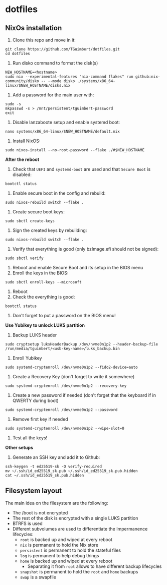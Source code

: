 # dotfiles

## NixOs installation

1. Clone this repo and move in it:
```shell
git clone https://github.com/TGuimbert/dotfiles.git
cd dotfiles
```
1. Run disko command to format the disk(s)
```shell
NEW_HOSTNAME=<hostname>
sudo nix --experimental-features "nix-command flakes" run github:nix-community/disko -- --mode disko ./systems/x86_64-linux/$NEW_HOSTNAME/disks.nix
```
1. Add a password for the main user with:
```shell
sudo -s
mkpasswd -s > /mnt/persistent/tguimbert-password
exit
```
1. Disable lanzaboote setup and enable systemd boot:
```shell
nano systems/x86_64-linux/$NEW_HOSTNAME/default.nix
```
1. Install NixOS:
```shell
sudo nixos-install --no-root-password --flake ./#$NEW_HOSTNAME
```

**After the reboot**

1. Check that `UEFI` and `systemd-boot` are used and that `Secure Boot` is disabled:
```shell
bootctl status
```
1. Enable secure boot in the config and rebuild:
```shell
sudo nixos-rebuild switch --flake .
```
1. Create secure boot keys:
```shell
sudo sbctl create-keys
```
1. Sign the created keys by rebuilding:
```shell
sudo nixos-rebuild switch --flake .
```
1. Verify that everything is good (only bzImage.efi should not be signed):
```shell
sudo sbctl verify
```
1. Reboot and enable Secure Boot and its setup in the BIOS menu
1. Enroll the keys in the BIOS:
```shell
sudo sbctl enroll-keys --microsoft
```
1. Reboot
1. Check the everything is good:
```shell
bootctl status
```
1. Don't forget to put a password on the BIOS menu!

**Use Yubikey to unlock LUKS partition**

1. Backup LUKS header
```shell
sudo cryptsetup luksHeaderBackup /dev/nvme0n1p2 --header-backup-file /run/media/tguimbert/<usb-key-name>/luks_backup.bin
```
1. Enroll Yubikey
```shell
sudo systemd-cryptenroll /dev/nvme0n1p2 --fido2-device=auto
```
1. Create a Recovery Key (don't forget to write it somewhere)
```shell
sudo systemd-cryptenroll /dev/nvme0n1p2 --recovery-key
```
1. Create a new password if needed (don't forget that the keyboard if in QWERTY during boot)
```shell
sudo systemd-cryptenroll /dev/nvme0n1p2 --password
```
1. Remove first key if needed
```shell
sudo systemd-cryptenroll /dev/nvme0n1p2 --wipe-slot=0
```
1. Test all the keys!

**Other setups**

1. Generate an SSH key and add it to Github:
```shell
ssh-keygen -t ed25519-sk -O verify-required
mv ~/.ssh/id_ed25519_sk.pub ~/.ssh/id_ed25519_sk.pub.hidden
cat ~/.ssh/id_ed25519_sk.pub.hidden
```

## Filesystem layout

The main idea on the filesystem are the following:

- The /boot is not encrypted
- The rest of the disk is encrypted with a single LUKS partition
- BTRFS is used
- Different subvolumes are used to differentiate the Impermanence lifecycles:
  - `root` is backed up and wiped at every reboot
  - `nix` is permanent to hold the Nix store
  - `persistent` is permanent to hold the stateful files
  - `log` is permanent to help debug things
  - `home` is backed up and wiped at every reboot
    - Separating it from `root` allows to have different backup lifecycles
  - `snapshot` is permanent to hold the `root` and `home` backups
  - `swap` is a swapfile
